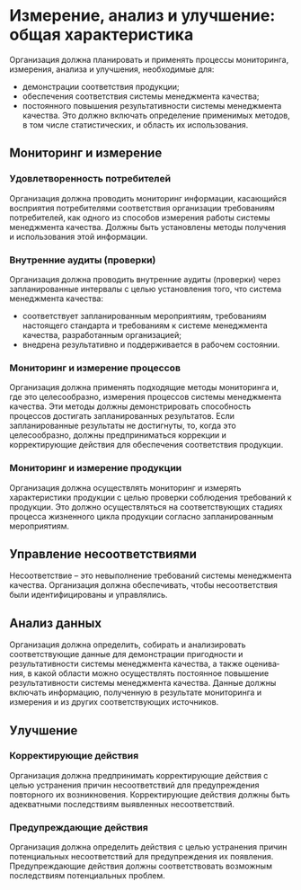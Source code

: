# Измерение, анализ и улучшение: общая характеристика

Организация должна планировать и применять процессы мониторинга, измерения, анализа и улучшения, необходимые для:

- демонстрации соответствия продукции;
- обеспечения соответствия системы менеджмента качества;
- постоянного повышения результативности системы менеджмента качества. Это должно включать определение применимых методов, в том числе статистических, и область их использования.

## Мониторинг и измерение

### Удовлетворенность потребителей

Организация должна проводить мониторинг информации, касающийся восприятия потреби­телями соответствия организации требованиям потребителей, как одного из способов измерения работы системы менеджмента качества. Должны быть установлены методы получения и использо­вания этой информации.

### Внутренние аудиты (проверки)

Организация должна проводить внутренние аудиты (проверки) через запланированные интер­валы с целью установления того, что система менеджмента качества:

- соответствует запланированным мероприятиям, требованиям настоящего стандарта и требованиям к системе менеджмента качества, разработанным организацией;
- внедрена результативно и поддерживается в рабочем состоянии.

### Мониторинг и измерение процессов

Организация должна применять подходящие методы мониторинга и, где это целесообразно, измерения процессов системы менеджмента качества. Эти методы должны демонстрировать спо­собность процессов достигать запланированных результатов. Если запланированные результаты не достигнуты, то, когда это целесообразно, должны предприниматься коррекции и корректирующие действия для обеспечения соответствия продукции.

### Мониторинг и измерение продукции

Организация должна осуществлять мониторинг и измерять характеристики продукции с целью проверки соблюдения требований к продукции. Это должно осуществляться на соответ­ствующих стадиях процесса жизненного цикла продукции согласно запланированным мероприя­тиям.

## Управление несоответствиями

Несоответствие – это невыполнение требований системы менеджмента качества.
Организация должна обеспечивать, чтобы несоответствия были идентифицированы и управлялись.

## Анализ данных

Организация должна определить, собирать и анализировать соответствующие данные для демонстрации пригодности и результативности системы менеджмента качества, а также оценива­ния, в какой области можно осуществлять постоянное повышение результативности системы менеджмента качества. Данные должны включать информацию, полученную в результате монито­ринга и измерения и из других соответствующих источников.

## Улучшение

### Корректирующие действия

Организация должна предпринимать корректирующие действия с целью устранения причин несоответствий для предупреждения повторного их возникновения. Корректирующие действия должны быть адекватными последствиям выявленных несоответствий.

### Предупреждающие действия

Организация должна определить действия с целью устранения причин потенциальных несо­ответствий для предупреждения их появления. Предупреждающие действия должны соответствовать возможным последствиям потенциальных проблем.
